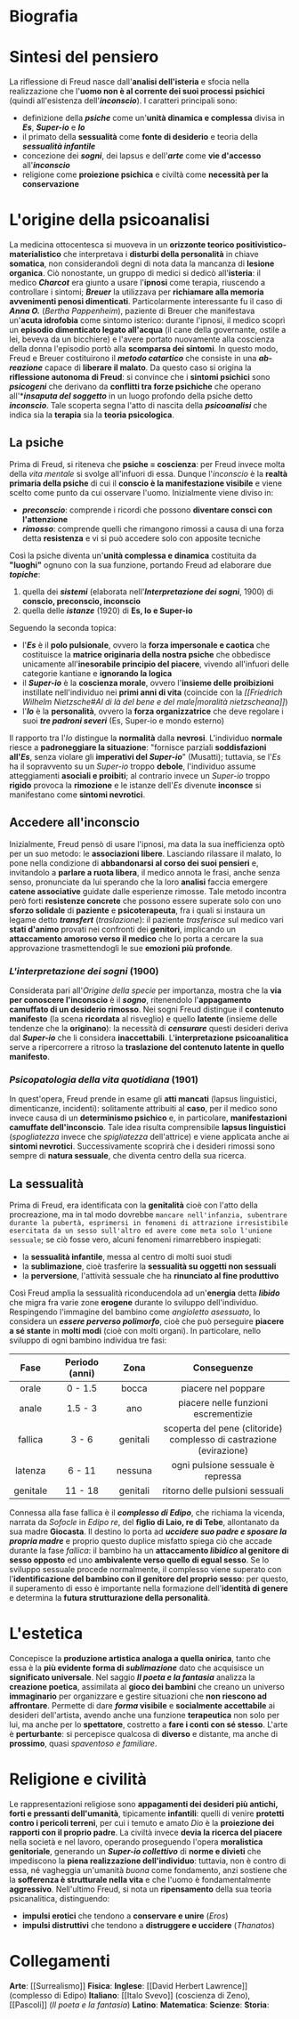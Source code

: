 # Biografia
# Sintesi del pensiero
La riflessione di Freud nasce dall'**analisi dell'isteria** e sfocia nella realizzazione che l'**uomo non è al corrente dei suoi processi psichici** (quindi all'esistenza dell'***inconscio***).
I caratteri principali sono:
- definizione della ***psiche*** come un'**unità dinamica e complessa** divisa in ***Es***, ***Super-io*** e ***Io***
- il primato della **sessualità** come **fonte di desiderio** e teoria della ***sessualità infantile***
- concezione dei ***sogni***, dei lapsus e dell'***arte*** come **vie d'accesso** all'***inconscio***
- religione come **proiezione psichica** e civiltà come **necessità per la conservazione**
# L'origine della psicoanalisi
La medicina ottocentesca si muoveva in un **orizzonte teorico positivistico-materialistico** che interpretava i **disturbi della personalità** in chiave **somatica**, non considerandoli degni di nota data la mancanza di **lesione organica**. Ciò nonostante, un gruppo di medici si dedicò all'**isteria**: il medico ***Charcot*** era giunto a usare l'**ipnosi** come terapia, riuscendo a controllare i sintomi; ***Breuer*** la utilizzava per **richiamare alla memoria avvenimenti penosi dimenticati**.
Particolarmente interessante fu il caso di ***Anna O.*** (*Bertha Pappenheim*), paziente di Breuer che manifestava un'**acuta idrofobia** come sintomo isterico: durante l'ipnosi, il medico scoprì un **episodio dimenticato legato all'acqua** (il cane della governante, ostile a lei, beveva da un bicchiere) e l'avere portato nuovamente alla coscienza della donna l'episodio portò alla **scomparsa dei sintomi**. In questo modo, Freud e Breuer costituirono il ***metodo catartico*** che consiste in una ***ab-reazione*** capace di **liberare il malato**.
Da questo caso si origina la **riflessione autonoma di Freud**: si convince che i **sintomi psichici** sono ***psicogeni*** che derivano da **conflitti tra forze psichiche** che operano all'****insaputa del soggetto*** in un luogo profondo della psiche detto ***inconscio***. Tale scoperta segna l'atto di nascita della ***psicoanalisi*** che indica sia la **terapia** sia la **teoria psicologica**.
## La psiche
Prima di Freud, si riteneva che **psiche = coscienza**: per Freud invece molta della *vita mentale* si svolge all'infuori di essa. Dunque l'*inconscio* è la **realtà primaria della psiche** di cui il **conscio è la manifestazione visibile** e viene scelto come punto da cui osservare l'uomo. Inizialmente viene diviso in:
- ***preconscio***: comprende i ricordi che possono **diventare consci con l'attenzione**
- ***rimosso***: comprende quelli che rimangono rimossi a causa di una forza detta **resistenza** e vi si può accedere solo con apposite tecniche

Così la psiche diventa un'**unità complessa e dinamica** costituita da **"luoghi"** ognuno con la sua funzione, portando Freud ad elaborare due ***topiche***:
1) quella dei ***sistemi*** (elaborata nell'***Interpretazione dei sogni***, 1900) di **conscio, preconscio, inconscio**
2) quella delle ***istanze*** (1920) di **Es, Io e Super-io**

Seguendo la seconda topica:
- l'***Es*** è il **polo pulsionale**, ovvero la **forza impersonale e caotica** che costituisce la **matrice originaria della nostra psiche** che obbedisce unicamente all'**inesorabile principio del piacere**, vivendo all'infuori delle categorie kantiane e **ignorando la logica**
- il ***Super-io*** è la **coscienza morale**, ovvero l'**insieme delle proibizioni** instillate nell'individuo nei **primi anni di vita** (coincide con la *[[Friedrich Wilhelm Nietzsche#*Al di là del bene e del male*|moralità nietzscheana]]*)
- l'***Io*** è la **personalità**, ovvero la **forza organizzatrice** che deve regolare i suoi ***tre padroni severi*** (Es, Super-io e mondo esterno)

Il rapporto tra l'*Io* distingue la **normalità** dalla **nevrosi**. L'individuo **normale** riesce a **padroneggiare la situazione**: "fornisce parziali **soddisfazioni all'*Es***, senza violare gli **imperativi del *Super-io***" (Musatti); tuttavia, se l'*Es* ha il sopravvento su un *Super-io* troppo **debole**, l'individuo assume atteggiamenti **asociali e proibiti**; al contrario invece un *Super-io* troppo **rigido** provoca la **rimozione** e le istanze dell'*Es* divenute **inconsce** si manifestano come **sintomi nevrotici**.
## Accedere all'inconscio
Inizialmente, Freud pensò di usare l'ipnosi, ma data la sua inefficienza optò per un suo metodo: le **associazioni libere**. Lasciando rilassare il malato, lo pone nella condizione di **abbandonarsi al corso dei suoi pensieri** e, invitandolo a **parlare a ruota libera**, il medico annota le frasi, anche senza senso, pronunciate da lui sperando che la loro **analisi** faccia emergere **catene associative** guidate dalle esperienze rimosse. Tale metodo incontra però forti **resistenze concrete** che possono essere superate solo con uno **sforzo solidale** di **paziente** e **psicoterapeuta**, fra i quali si instaura un legame detto ***transfert*** (*traslazione*): il paziente *trasferisce* sul medico vari **stati d'animo** provati nei confronti dei **genitori**, implicando un **attaccamento amoroso verso il medico** che lo porta a cercare la sua approvazione trasmettendogli le sue **emozioni più profonde**.
### *L'interpretazione dei sogni* (**1900**)
Considerata pari all'*Origine della specie* per importanza, mostra che la **via per conoscere l'inconscio** è il ***sogno***, ritenendolo l'**appagamento camuffato di un desiderio rimosso**. Nei sogni Freud distingue il **contenuto manifesto** (la scena **ricordata** al risveglio) e quello **latente** (insieme delle tendenze che la **originano**): la necessità di ***censurare*** questi desideri deriva dal ***Super-io*** che li considera **inaccettabili**. L'**interpretazione psicoanalitica** serve a ripercorrere a ritroso la **traslazione del contenuto latente in quello manifesto**.
### *Psicopatologia della vita quotidiana* (1901)
In quest'opera, Freud prende in esame gli **atti mancati** (lapsus linguistici, dimenticanze, incidenti): solitamente attribuiti al **caso**, per il medico sono invece causa di un **determinismo psichico** e, in particolare, **manifestazioni camuffate dell'inconscio**. Tale idea risulta comprensibile **lapsus linguistici** (*spogliatezza* invece che *spigliatezza* dell'attrice) e viene applicata anche ai **sintomi nevrotici**. Successivamente scoprirà che i desideri rimossi sono sempre di **natura sessuale**, che diventa centro della sua ricerca.
## La sessualità
Prima di Freud, era identificata con la **genitalità** cioè con l'atto della procreazione, ma in tal modo dovrebbe `mancare nell'infanzia, subentrare durante la pubertà, esprimersi in fenomeni di attrazione irresistibile esercitata da un sesso sull'altro ed avere come meta solo l'unione sessuale`; se ciò fosse vero, alcuni fenomeni rimarrebbero inspiegati:
- la **sessualità infantile**, messa al centro di molti suoi studi
- la **sublimazione**, cioè trasferire la **sessualità su oggetti non sessuali**
- la **perversione**, l'attività sessuale che ha **rinunciato al fine produttivo**

Così Freud amplia la sessualità riconducendola ad un'**energia** detta ***libido*** che migra fra varie zone **erogene** durante lo sviluppo dell'individuo.
Respingendo l'immagine del bambino come *angioletto asessuato*, lo considera un ***essere perverso polimorfo***, cioè che può perseguire **piacere a sé stante** in **molti modi** (cioè con molti organi). In particolare, nello sviluppo di ogni bambino individua tre fasi:

|   Fase   | Periodo (anni) |   Zona   |                                Conseguenze                                 |
| :------: | :------------: | :------: | :------------------------------------------------------------------------: |
|  orale   |    0 - 1.5     |  bocca   |                            piacere nel poppare                             |
|  anale   |    1.5 - 3     |   ano    |                    piacere nelle funzioni escrementizie                    |
| fallica  |     3 - 6      | genitali | scoperta del pene (clitoride)<br>complesso di castrazione (evirazione)<br> |
| latenza  |     6 - 11     | nessuna  |                     ogni pulsione sessuale è repressa                      |
| genitale |    11 - 18     | genitali |                      ritorno delle pulsioni sessuali                       |

Connessa alla fase fallica è il ***complesso di Edipo***, che richiama la vicenda, narrata da *Sofocle* in *Edipo re*, del **figlio di Laio, re di Tebe**, allontanato da sua madre **Giocasta**. Il destino lo porta ad ***uccidere suo padre e sposare la propria madre*** e proprio questo duplice misfatto spiega ciò che accade durante la fase *fallica*: il bambino ha un **attaccamento *libidico* al genitore di sesso opposto** ed uno **ambivalente verso quello di egual sesso**. Se lo sviluppo sessuale procede normalmente, il complesso viene superato con l'**identificazione del bambino con il genitore del proprio sesso**: per questo, il superamento di esso è importante nella formazione dell'**identità di genere** e determina la **futura strutturazione della personalità**.
# L'estetica
Concepisce la **produzione artistica analoga a quella onirica**, tanto che essa è la **più evidente forma di *sublimazione*** dato che acquisisce un **significato universale**. Nel saggio ***Il poeta e la fantasia*** analizza la **creazione poetica**, assimilata al **gioco dei bambini** che creano un universo **immaginario** per organizzare e gestire situazioni che **non riescono ad affrontare**. Permette di dare ***forma* visibile** e **socialmente accettabile** ai desideri dell'artista, avendo anche una funzione **terapeutica** non solo per lui, ma anche per lo **spettatore**, costretto a **fare i conti con sé stesso**. L'arte è **perturbante**: si percepisce qualcosa di **diverso** e distante, ma anche di **prossimo**, quasi *spaventoso e familiare*.
# Religione e civilità
Le rappresentazioni religiose sono **appagamenti dei desideri più antichi, forti e pressanti dell'umanità**, tipicamente **infantili**: quelli di venire **protetti contro i pericoli terreni**, per cui i temuto e amato *Dio* è la **proiezione dei rapporti con il proprio padre**.
La civiltà invece **devia la ricerca del piacere** nella società e nel lavoro, operando proseguendo l'opera **moralistica genitoriale**, generando un ***Super-io collettivo*** di **norme e divieti** che impediscono la **piena realizzazione dell'individuo**: tuttavia, non è contro di essa, né vagheggia un'umanità *buona* come fondamento, anzi sostiene che la **sofferenza è strutturale nella vita** e che l'uomo è fondamentalmente **aggressivo**. Nell'ultimo Freud, si nota un **ripensamento** della sua teoria psicanalitica, distinguendo:
- **impulsi erotici** che tendono a **conservare e unire** (*Eros*)
- **impulsi distruttivi** che tendono a **distruggere e uccidere** (*Thanatos*)
# Collegamenti
**Arte**: [[Surrealismo]]
**Fisica**: 
**Inglese**: [[David Herbert Lawrence]] (complesso di Edipo)
**Italiano**: [[Italo Svevo]] (coscienza di Zeno), [[Pascoli]] (*Il poeta e la fantasia*)
**Latino**:
**Matematica**:
**Scienze**:
**Storia**: 
